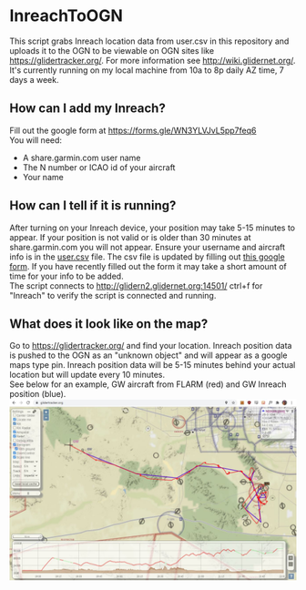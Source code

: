 # InreachToOGN
This script grabs Inreach location data from user.csv in this repository and uploads it to the OGN to be viewable on OGN sites like https://glidertracker.org/. For more information see http://wiki.glidernet.org/.  
It's currently running on my local machine from 10a to 8p daily AZ time, 7 days a week.
  
## How can I add my Inreach?
Fill out the google form at https://forms.gle/WN3YLVJvL5pp7feq6  
You will need:
* A share.garmin.com user name
* The N number or ICAO id of your aircraft
* Your name

## How can I tell if it is running?
After turning on your Inreach device, your position may take 5-15 minutes to appear. If your position is not valid or is older than 30 minutes at share.garmin.com you will not appear. Ensure your username and aircraft info is in the [user.csv](https://github.com/DavisChappins/InreachToOGN/blob/main/user.csv) file. The csv file is updated by filling out [this google form](https://forms.gle/WN3YLVJvL5pp7feq6  ). If you have recently filled out the form it may take a short amount of time for your info to be added.  
The script connects to http://glidern2.glidernet.org:14501/ ctrl+f for "Inreach" to verify the script is connected and running.  

## What does it look like on the map?
Go to https://glidertracker.org/ and find your location. Inreach position data is pushed to the OGN as an "unknown object" and will appear as a google maps type pin. Inreach position data will be 5-15 minutes behind your actual location but will update every 10 minutes.  
See below for an example, GW aircraft from FLARM (red) and GW Inreach position (blue).
![Inreach on glidertracker.org](https://github.com/DavisChappins/InreachToOGN/blob/main/Images/GW_Inreach.jpg?raw=true)
